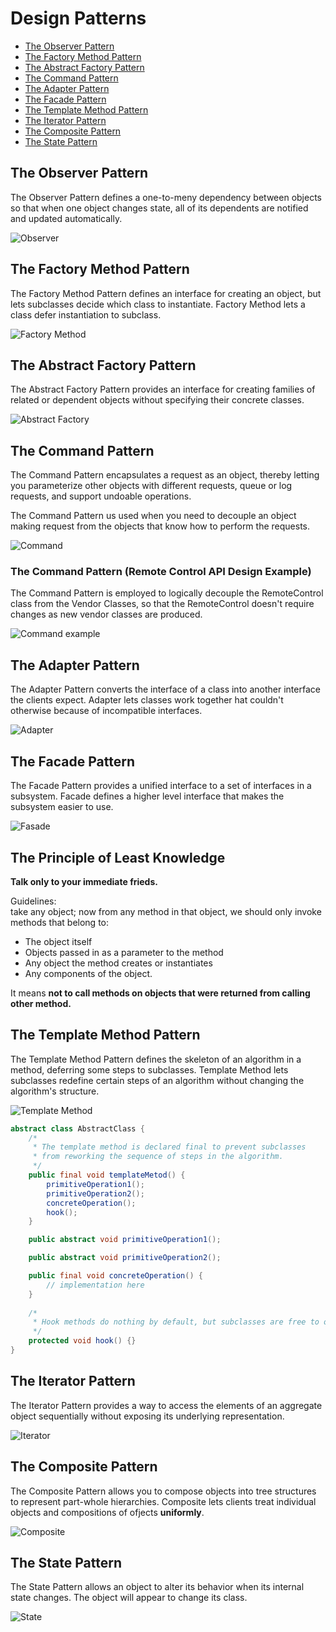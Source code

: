 Design Patterns
===============

* [The Observer Pattern](#observer")
* [The Factory Method Pattern](#factory-method)
* [The Abstract Factory Pattern](#abstract-factory)
* [The Command Pattern](#command)
* [The Adapter Pattern](#adapter)
* [The Facade Pattern](#fasade)
* [The Template Method Pattern](#template-method)
* [The Iterator Pattern](#iterator)
* [The Composite Pattern](#composite)
* [The State Pattern](#state)


The Observer Pattern<a name="observer"></a>
--------------------

The Observer Pattern defines a one-to-meny dependency between objects so that when one object changes state, all of its dependents are notified and updated automatically.

![Observer](images/design-patterns/Observer.png)


The Factory Method Pattern<a name="factory-method"></a>
--------------------------

The Factory Method Pattern defines an interface for creating an object, but lets subclasses decide which class to instantiate. Factory Method lets a class defer instantiation to subclass.

![Factory Method](images/design-patterns/Factory_Method.png)


The Abstract Factory Pattern<a name="abstract-factory"></a>
----------------------------

The Abstract Factory Pattern provides an interface for creating families of related or dependent objects without specifying their concrete classes.

![Abstract Factory](images/design-patterns/Abstract_Factory.png)


The Command Pattern<a name="command"></a>
-------------------

The Command Pattern encapsulates a request as an object, thereby letting you parameterize other objects with different requests, queue or log requests, and support undoable operations.

The Command Pattern us used when you need to decouple an object making request from the objects that know how to perform the requests.

![Command](images/design-patterns/Command.png)

### The Command Pattern (Remote Control API Design Example)

The Command Pattern is employed to logically decouple the RemoteControl class from the Vendor Classes, so that the RemoteControl doesn't require changes as new vendor classes are produced.

![Command example](images/design-patterns/Command-example.png)


The Adapter Pattern<a name="adapter"></a>
-------------------

The Adapter Pattern converts the interface of a class into another interface the clients expect. Adapter lets classes work together hat couldn't otherwise because of incompatible interfaces.

![Adapter](images/design-patterns/Adapter.png)


The Facade Pattern<a name="fasade"></a>
------------------

The Facade Pattern provides a unified interface to a set of interfaces in a subsystem. Facade defines a higher level interface that makes the subsystem easier to use.

![Fasade](images/design-patterns/Fasade.png)


The Principle of Least Knowledge
--------------------------------

__Talk only to your immediate frieds.__

Guidelines:  
take any object; now from any method in that object, we should only invoke methods that belong to:  
* The object itself
* Objects passed in as a parameter to the method
* Any object the method creates or instantiates
* Any components of the object.

It means __not to call methods on objects that were returned from calling other method.__


The Template Method Pattern<a name="template-method"></a>
---------------------------

The Template Method Pattern defines the skeleton of an algorithm in a method,
deferring some steps to subclasses. Template Method lets subclasses redefine
certain steps of an algorithm without changing the algorithm's structure.

![Template Method](images/design-patterns/Template-Method.png)

```Java
abstract class AbstractClass {
    /*
     * The template method is declared final to prevent subclasses
     * from reworking the sequence of steps in the algorithm.
     */
    public final void templateMetod() {
        primitiveOperation1();
        primitiveOperation2();
        concreteOperation();
        hook();
    }

    public abstract void primitiveOperation1();

    public abstract void primitiveOperation2();

    public final void concreteOperation() {
        // implementation here
    }
    
    /*
     * Hook methods do nothing by default, but subclasses are free to override these.
     */
    protected void hook() {}
}
```


The Iterator Pattern<a name="iterator"></a>
--------------------

The Iterator Pattern provides a way to access the elements of an aggregate object
sequentially without exposing its underlying representation.

![Iterator](images/design-patterns/Iterator.png)


The Composite Pattern<a name="composite"></a>
---------------------

The Composite Pattern allows you to compose objects into tree structures to represent
part-whole hierarchies. Composite lets clients treat individual objects and compositions
of ofjects __uniformly__.

![Composite](images/design-patterns/Composite.png)


The State Pattern<a name="state"></a>
-----------------

The State Pattern allows an object to alter its behavior when its internal state changes. 
The object will appear to change its class.

![State](images/design-patterns/State.png)

